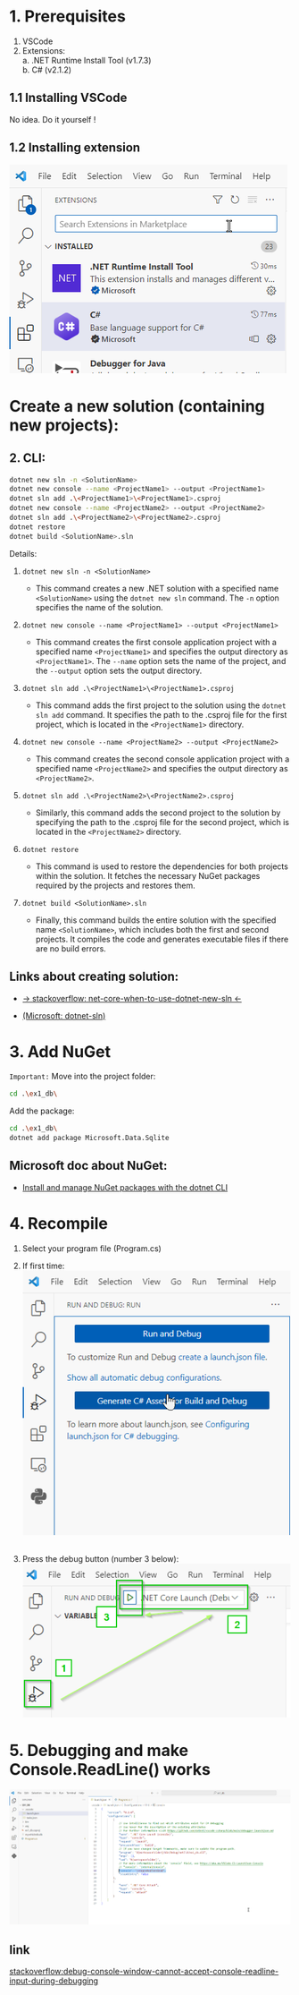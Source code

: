 # 1. Prerequisites
1. VSCode
2. Extensions:<br/>
a. .NET Runtime Install Tool (v1.7.3)<br/>
b. C# (v2.1.2)

## 1.1 Installing VSCode
No idea. Do it yourself !

## 1.2 Installing extension
![Alt text](./img/extensions.png)

# Create a new solution (containing new projects):

## 2. CLI:
```bash
dotnet new sln -n <SolutionName>
dotnet new console --name <ProjectName1> --output <ProjectName1>
dotnet sln add .\<ProjectName1>\<ProjectName1>.csproj
dotnet new console --name <ProjectName2> --output <ProjectName2>
dotnet sln add .\<ProjectName2>\<ProjectName2>.csproj
dotnet restore
dotnet build <SolutionName>.sln
```
Details:
1. `dotnet new sln -n <SolutionName>`
   - This command creates a new .NET solution with a specified name `<SolutionName>` using the `dotnet new sln` command. The `-n` option specifies the name of the solution.

2. `dotnet new console --name <ProjectName1> --output <ProjectName1>`
   - This command creates the first console application project with a specified name `<ProjectName1>` and specifies the output directory as `<ProjectName1>`. The `--name` option sets the name of the project, and the `--output` option sets the output directory.

3. `dotnet sln add .\<ProjectName1>\<ProjectName1>.csproj`
   - This command adds the first project to the solution using the `dotnet sln add` command. It specifies the path to the .csproj file for the first project, which is located in the `<ProjectName1>` directory.

4. `dotnet new console --name <ProjectName2> --output <ProjectName2>`
   - This command creates the second console application project with a specified name `<ProjectName2>` and specifies the output directory as `<ProjectName2>`.

5. `dotnet sln add .\<ProjectName2>\<ProjectName2>.csproj`
   - Similarly, this command adds the second project to the solution by specifying the path to the .csproj file for the second project, which is located in the `<ProjectName2>` directory.

6. `dotnet restore`
   - This command is used to restore the dependencies for both projects within the solution. It fetches the necessary NuGet packages required by the projects and restores them.

7. `dotnet build <SolutionName>.sln`
   - Finally, this command builds the entire solution with the specified name `<SolutionName>`, which includes both the first and second projects. It compiles the code and generates executable files if there are no build errors.

## Links about creating solution:
- [→ stackoverflow: net-core-when-to-use-dotnet-new-sln ←](https://stackoverflow.com/questions/42730877/net-core-when-to-use-dotnet-new-sln)

- [(Microsoft: dotnet-sln)](https://learn.microsoft.com/en-us/dotnet/core/tools/dotnet-sln)

# 3. Add NuGet
`Important:` Move into the project folder:
```bash
cd .\ex1_db\  
```
Add the package:
```bash
cd .\ex1_db\  
dotnet add package Microsoft.Data.Sqlite  
```
## Microsoft doc about NuGet:
- [Install and manage NuGet packages with the dotnet CLI](https://learn.microsoft.com/en-us/nuget/consume-packages/install-use-packages-dotnet-cli)<br/>

# 4. Recompile
1. Select your program file (Program.cs)

2. If first time:<br/>
![Alt text](./img/generate_stuff_to_debug.png)<br/><br/>

3. Press the debug button (number 3 below):<br/>
![Alt text](./img/debug.png)

# 5. Debugging and make Console.ReadLine() works
![Alt text](./img/debugInTerminal.png)

## link
[stackoverflow:debug-console-window-cannot-accept-console-readline-input-during-debugging](https://stackoverflow.com/questions/41195432/debug-console-window-cannot-accept-console-readline-input-during-debugging)
